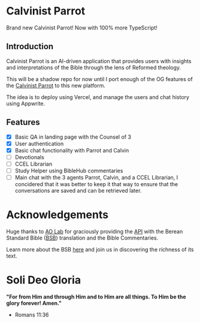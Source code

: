 # Calvinist Parrot

Brand new Calvinist Parrot! Now with 100% more TypeScript!

## Introduction

Calvinist Parrot is an AI-driven application that provides users with insights and interpretations of the Bible through the lens of Reformed theology.

This will be a shadow repo for now until I port enough of the OG features of the [Calvinist Parrot](https://github.com/Jegama/calvinist-parrot-legacy) to this new platform.

The idea is to deploy using Vercel, and manage the users and chat history using Appwrite.

## Features

- [x] Basic QA in landing page with the Counsel of 3
- [x] User authentication
- [x] Basic chat functionality with Parrot and Calvin
- [ ] Devotionals
- [ ] CCEL Librarian
- [ ] Study Helper using BibleHub commentaries
- [ ] Main chat with the 3 agents Parrot, Calvin, and a CCEL Librarian, I concidered that it was better to keep it that way to ensure that the conversations are saved and can be retrieved later.

# Acknowledgements

Huge thanks to [AO Lab](https://helloaolab.my.canva.site/) for graciously providing the [API](https://bible.helloao.org/docs/) with the Berean Standard Bible ([BSB](https://berean.bible/)) translation and the Bible Commentaries.

Learn more about the BSB [here](https://copy.church/initiatives/bibles/) and join us in discovering the richness of its text.

# Soli Deo Gloria

**"For from Him and through Him and to Him are all things. To Him be the glory forever! Amen."**
- Romans 11:36
